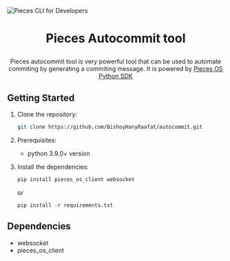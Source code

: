 ![Pieces CLI for Developers](https://camo.githubusercontent.com/69c990240f877927146712d45be2f690085b9e45b4420736aa373917f8e0b2c8/68747470733a2f2f73746f726167652e676f6f676c65617069732e636f6d2f7069656365735f7374617469635f7265736f75726365732f7066645f77696b692f5049454345535f4d41494e5f4c4f474f5f57494b492e706e67)

<p align="center">

# <p align="center"> Pieces  Autocommit tool </p>

<p align="center">  
Pieces autocommit tool is very powerful tool that can be used to automate commiting by generating a commiting message. It is powered by <a href="https://github.com/pieces-app/pieces-os-client-sdk-for-python"> Pieces OS Python SDK </a>
</p>


## Getting Started

1. Clone the repository:

   ```bash
   git clone https://github.com/BishoyHanyRaafat/autocommit.git
   ```
2. Prerequisites: 
   
   - python 3.9.0+ version

2. Install the dependencies:

   ```python
   pip install pieces_os_client websocket
   ```
   or 
   ```
   pip install -r requirements.txt
   ```

## Dependencies

- websocket
- pieces_os_client
